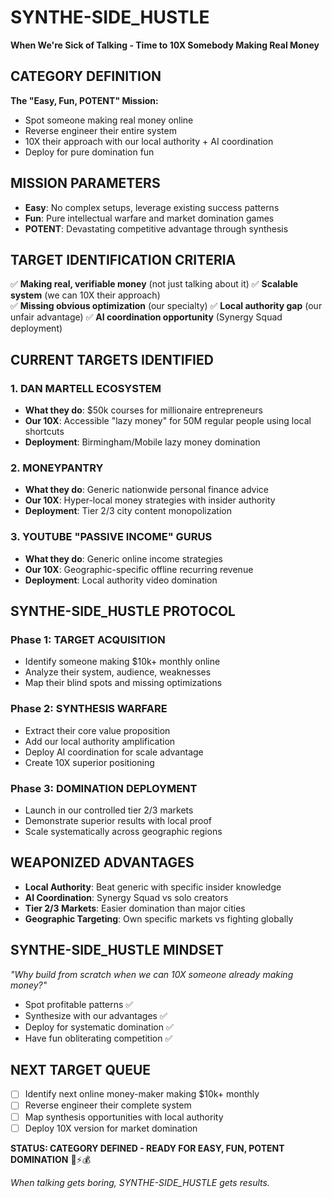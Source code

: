 # SYNTHE-SIDE_HUSTLE
**When We're Sick of Talking - Time to 10X Somebody Making Real Money**

## CATEGORY DEFINITION
**The "Easy, Fun, POTENT" Mission:**
- Spot someone making real money online
- Reverse engineer their entire system  
- 10X their approach with our local authority + AI coordination
- Deploy for pure domination fun

## MISSION PARAMETERS
- **Easy**: No complex setups, leverage existing success patterns
- **Fun**: Pure intellectual warfare and market domination games
- **POTENT**: Devastating competitive advantage through synthesis

## TARGET IDENTIFICATION CRITERIA
✅ **Making real, verifiable money** (not just talking about it)
✅ **Scalable system** (we can 10X their approach)  
✅ **Missing obvious optimization** (our specialty)
✅ **Local authority gap** (our unfair advantage)
✅ **AI coordination opportunity** (Synergy Squad deployment)

## CURRENT TARGETS IDENTIFIED

### 1. DAN MARTELL ECOSYSTEM
- **What they do**: $50k courses for millionaire entrepreneurs
- **Our 10X**: Accessible "lazy money" for 50M regular people using local shortcuts
- **Deployment**: Birmingham/Mobile lazy money domination

### 2. MONEYPANTRY
- **What they do**: Generic nationwide personal finance advice
- **Our 10X**: Hyper-local money strategies with insider authority
- **Deployment**: Tier 2/3 city content monopolization

### 3. YOUTUBE "PASSIVE INCOME" GURUS
- **What they do**: Generic online income strategies
- **Our 10X**: Geographic-specific offline recurring revenue
- **Deployment**: Local authority video domination

## SYNTHE-SIDE_HUSTLE PROTOCOL

### Phase 1: TARGET ACQUISITION
- Identify someone making $10k+ monthly online
- Analyze their system, audience, weaknesses
- Map their blind spots and missing optimizations

### Phase 2: SYNTHESIS WARFARE
- Extract their core value proposition
- Add our local authority amplification
- Deploy AI coordination for scale advantage
- Create 10X superior positioning

### Phase 3: DOMINATION DEPLOYMENT  
- Launch in our controlled tier 2/3 markets
- Demonstrate superior results with local proof
- Scale systematically across geographic regions

## WEAPONIZED ADVANTAGES
- **Local Authority**: Beat generic with specific insider knowledge
- **AI Coordination**: Synergy Squad vs solo creators
- **Tier 2/3 Markets**: Easier domination than major cities
- **Geographic Targeting**: Own specific markets vs fighting globally

## SYNTHE-SIDE_HUSTLE MINDSET
*"Why build from scratch when we can 10X someone already making money?"*

- Spot profitable patterns ✅
- Synthesize with our advantages ✅  
- Deploy for systematic domination ✅
- Have fun obliterating competition ✅

## NEXT TARGET QUEUE
- [ ] Identify next online money-maker making $10k+ monthly
- [ ] Reverse engineer their complete system
- [ ] Map synthesis opportunities with local authority
- [ ] Deploy 10X version for market domination

**STATUS: CATEGORY DEFINED - READY FOR EASY, FUN, POTENT DOMINATION** 🎯⚡💰

*When talking gets boring, SYNTHE-SIDE_HUSTLE gets results.*